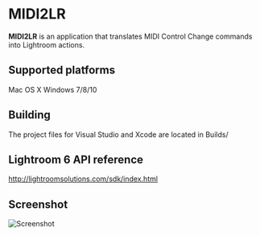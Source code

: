 # MIDI2LR
**MIDI2LR** is an application that translates MIDI Control Change commands into Lightroom actions.

## Supported platforms
Mac OS X
Windows 7/8/10

## Building
The project files for Visual Studio and Xcode are located in Builds/

## Lightroom 6 API reference
<http://lightroomsolutions.com/sdk/index.html>

## Screenshot
![Screenshot](http://i.imgur.com/Q4tFhL8.png)

